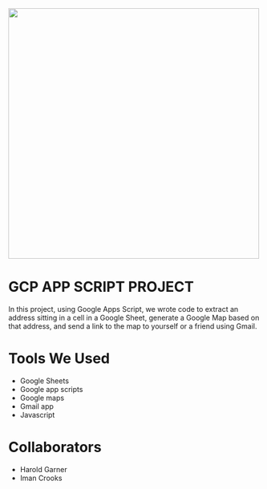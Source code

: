 <img src = "readme.md/google-apps-script_logo-removebg-preview_1.png" width = 500>

# **GCP APP SCRIPT PROJECT**

In this project, using Google Apps Script, we wrote code to extract an address sitting in a cell in a Google Sheet, generate a Google Map based on that address, and send a link to the map to yourself or a friend using Gmail.

# **Tools We Used**
- Google Sheets
- Google app scripts
- Google maps
- Gmail app
- Javascript

# **Collaborators**
- Harold Garner
- Iman Crooks
